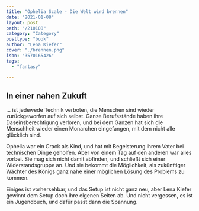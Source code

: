```yaml
---
title: "Ophelia Scale - Die Welt wird brennen"
date: "2021-01-08"
layout: post
path: "/210108"
category: "Category"
posttype: "book"
author: "Lena Kiefer"
cover: "./brennen.png"
isbn: "3570165426"
tags:
  - "fantasy"

---
```

## In einer nahen Zukuft

... ist jedewede Technik verboten, die Menschen sind wieder zurückgeworfen auf sich selbst. Ganze Berufsstände haben ihre Daseinsberechtigung verloren, und bei dem Ganzen hat sich die Menschheit wieder einen Monarchen eingefangen, mit dem nicht alle glücklich sind.

Ophelia war ein Crack als Kind, und hat mit Begeisterung ihrem Vater bei technischen Dinge geholfen. Aber von einem Tag auf den anderen war alles vorbei. Sie mag sich nicht damit abfinden, und schließt sich einer Widerstandsgruppe an. Und sie bekommt die Möglichkeit, als zukünftiger Wächter des Königs ganz nahe einer möglichen Lösung des Problems zu kommen.

Einiges ist vorhersehbar, und das Setup ist nicht ganz neu, aber Lena Kiefer gewinnt dem Setup doch ihre eigenen Seiten ab. Und nicht vergessen, es ist ein Jugendbuch, und dafür passt dann die Spannung.